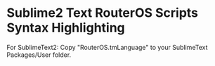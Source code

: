 Sublime2 Text RouterOS Scripts Syntax Highlighting
==================================================

For SublimeText2:
Copy "RouterOS.tmLanguage" to your SublimeText Packages/User folder.
